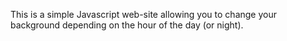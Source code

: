 This is a simple Javascript web-site allowing you to change your background depending on the hour of the day (or night).
